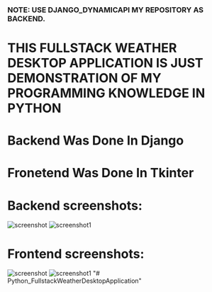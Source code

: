 ### NOTE: USE DJANGO_DYNAMICAPI MY REPOSITORY AS BACKEND.
# THIS FULLSTACK WEATHER DESKTOP APPLICATION IS JUST DEMONSTRATION OF MY PROGRAMMING KNOWLEDGE IN PYTHON

# Backend Was Done In Django
# Fronetend Was Done In Tkinter

# Backend screenshots:
![screenshot](https://github.com/user-attachments/assets/98a5915f-0f0c-4de8-af13-bd25a6f6f248)
![screenshot1](https://github.com/user-attachments/assets/0859bb96-fbb4-43ae-a510-e2981782ea7c)

# Frontend screenshots:
![screenshot](https://github.com/user-attachments/assets/81f47149-22d7-4b2e-a198-4c040d7584b4)
![screenshot1](https://github.com/user-attachments/assets/8ea74e8c-3028-4bde-bd01-840a7f46397b)
"# Python_FullstackWeatherDesktopApplication" 
